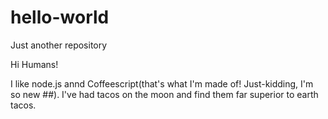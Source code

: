# hello-world
Just another repository

Hi Humans!

I like node.js annd Coffeescript(that's what I'm made of! Just-kidding, I'm so new ##).
I've had tacos on the moon and find them far superior to earth tacos.
